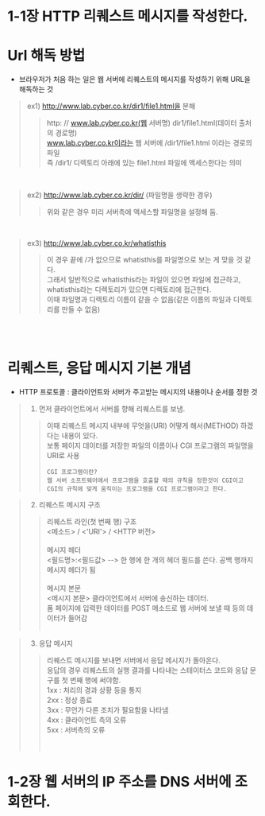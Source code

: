 # 1-1장 HTTP 리퀘스트 메시지를 작성한다.


# Url 해독 방법
  - 브라우저가 처음 하는 일은 웹 서버에 리퀘스트의 메시지를 작성하기 위해 URL을 해독하는 것<br/>
  > ex1) http://www.lab.cyber.co.kr/dir1/file1.html을 분해<br/>
  > > http:   //   www.lab.cyber.co.kr(웹 서버명)   dir1/file1.html(데이터 출처의 경로명)<br/>
  > > www.lab.cyber.co.kr이라는 웹 서버에 /dir1/file1.html 이라는 경로의 파일<br/>즉 /dir1/ 디렉토리 아래에 있는 file1.html 파일에 액세스한다는 의미

  <br/>
  
  > ex2) http://www.lab.cyber.co.kr/dir/ (파일명을 생략한 경우)<br/>
  > > 위와 같은 경우 미리 서버측에 액세스할 파일명을 설정해 둠.

  <br/>
  
  > ex3) http://www.lab.cyber.co.kr/whatisthis<br/>
  > > 이 경우 끝에 /가 없으므로 whatisthis를 파일명으로 보는 게 맞을 것 같다.<br/>
  > > 그래서 일반적으로 whatisthis라는 파일이 있으면 파일에 접근하고, whatisthis라는 디렉토리가 있으면 디렉토리에 접근한다.<br/>
  > > 이때 파일명과 디렉토리 이름이 같을 수 없음(같은 이름의 파일과 디렉토리를 만들 수 없음)

  <br/><br/>

# 리퀘스트, 응답 메시지 기본 개념
  - HTTP 프로토콜 : 클라이언트와 서버가 주고받는 메시지의 내용이나 순서를 정한 것
  > 1. 먼저 클라이언트에서 서버를 향해 리퀘스트를 보냄.<br/>
  > > 이때 리퀘스트 메시지 내부에 무엇을(URI) 어떻게 해서(METHOD) 하겠다는 내용이 있다.  <br/>
  > > 보통 페이지 데이터를 저장한 파일의 이름이나 CGI 프로그램의 파일명을 URI로 사용 <br/>
  > > ```
  > > CGI 프로그램이란?
  > > 웹 서버 소프트웨어에서 프로그램을 호출할 때의 규칙을 정한것이 CGI이고
  > > CGI의 규칙에 맞게 움직이는 프로그램을 CGI 프로그램이라고 한다.
  > > ```
     
  > 2. 리퀘스트 메시지 구조<br/>
  > > 리퀘스트 라인(첫 번째 행) 구조<br/>
  > > <메소드> / <'URI'> / <HTTP 버전><br/><br/>
  > > 메시지 헤더<br/>
  > > <필드명>:<필드값> --> 한 행에 한 개의 헤더 필드를 쓴다. 공백 행까지 메시지 헤더가 됨<br/><br/>
  > > 메시지 본문<br/>
  > > <메시지 본문> 클라이언트에서 서버에 송신하는 데이터.<br/>
  > > 폼 페이지에 입력한 데이터를 POST 메소드로 웹 서버에 보낼 때 등의 데이터가 들어감<br/><br/>

  > 3. 응답 메시지<br/>
  > > 리퀘스트 메시지를 보내면 서버에서 응답 메시지가 돌아온다.<br/>
  > > 응답의 경우 리퀘스트의 실행 결과를 나타내는 스테이터스 코드와 응답 문구를 첫 번째 행에 써야함.<br/>
  > > 1xx : 처리의 경과 상황 등을 통지 <br/>
  > > 2xx : 정상 종료 <br/>
  > > 3xx : 무언가 다른 조치가 필요함을 나타냄 <br/>
  > > 4xx : 클라이언트 측의 오류<br/>
  > > 5xx : 서버측의 오류<br/><br/><br/>
 
 # 1-2장 웹 서버의 IP 주소를 DNS 서버에 조회한다.
